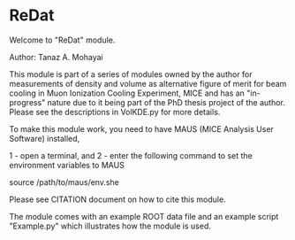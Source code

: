 # ReDat
Welcome to "ReDat" module.

Author: Tanaz A. Mohayai

This module is part of a series of modules owned by the author for measurements of density and volume as alternative figure of merit 
for beam cooling in Muon Ionization Cooling Experiment, MICE and has an "in-progress" nature due to it being part of the PhD thesis 
project of the author. Please see the descriptions in VolKDE.py for more details.

To make this module work, you need to have MAUS (MICE Analysis User Software) installed,

1 - open a terminal, and 
2 - enter the following command to set the environment variables to MAUS

source /path/to/maus/env.she 

Please see CITATION document on how to cite this module.

The module comes with an example ROOT data file and an example script "Example.py" which illustrates how the module is used. 
